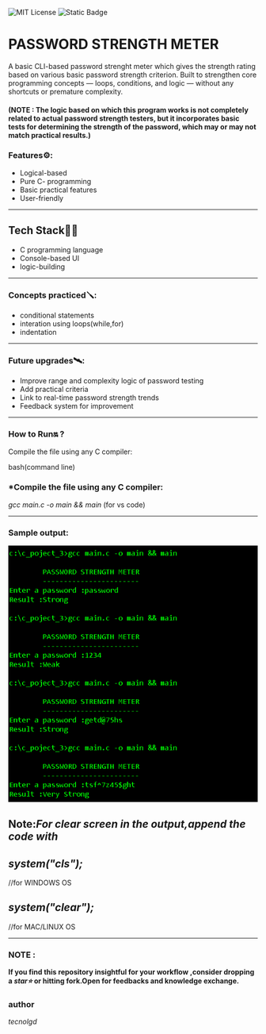 ![MIT License](https://img.shields.io/github/license/tecnolgd/PASSWORD-STRENGTH-METER?style=flat)
![Static Badge](https://img.shields.io/badge/Open-Source-Blue)



# PASSWORD STRENGTH METER

A basic CLI-based password strenght meter which gives the strength rating based on various basic password strength criterion.
Built to strengthen core programming concepts — loops, conditions, and logic — without any shortcuts or premature complexity.

#### (NOTE : The logic based on which this program works is not completely related to actual password strength testers, but it incorporates basic tests for determining the strength of the password, which may or may not match practical results.)

### Features⚙️:
- Logical-based
- Pure C- programming
- Basic practical features
- User-friendly
--------

##  Tech Stack🚀🚀

- C programming language 
- Console-based UI
- logic-building
--------

### Concepts practiced🪛:
- conditional statements
- interation using loops(while,for)
- indentation
--------

### Future upgrades🛰️:
- Improve range and complexity logic of password testing
- Add practical criteria 
- Link to real-time password strength trends
- Feedback system for improvement
--------

### How to Run🔛 ?
Compile the file using any C compiler:

bash(command line)
### *Compile the file using any C compiler:
*gcc main.c -o main && main*   (for vs code)

--------------
### Sample output:
![Sample Output](output_screenshot.png)
## Note:*For clear screen in the output,append the code with*

## *system("cls");*
//for WINDOWS OS

## *system("clear");*
//for MAC/LINUX OS 

--------------
### NOTE :
**If you find this repository insightful for your workflow ,consider dropping a *star⭐* or hitting fork.Open for feedbacks and knowledge exchange.**

### author 
*tecnolgd*
